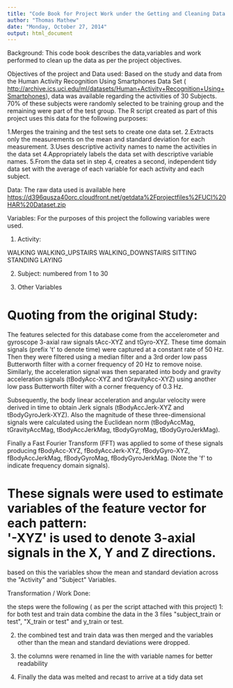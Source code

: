 ```yaml
---
title: "Code Book for Project Work under the Getting and Cleaning Data Course"
author: "Thomas Mathew"
date: "Monday, October 27, 2014"
output: html_document
---
```



Background:
This code book describes the data,variables and  work performed to clean up the data as per the project objectives. 

Objectives of the project and Data used:
Based on the study and data from the Human Activity Recognition Using Smartphones Data Set  ( http://archive.ics.uci.edu/ml/datasets/Human+Activity+Recognition+Using+Smartphones), data was available regarding the activities of 30 Subjects. 70% of these subjects were randomly selected to be training group and the remaining were part of the test group. The R script created as part of this project uses this data for the following purposes:

1.Merges the training and the test sets to create one data set.
2.Extracts only the measurements on the mean and standard deviation for each measurement. 
3.Uses descriptive activity names to name the activities in the data set
4.Appropriately labels the data set with descriptive variable names. 
5.From the data set in step 4, creates a second, independent tidy data set with the average of each variable for each activity and each subject.


Data:
The raw data used is available here
https://d396qusza40orc.cloudfront.net/getdata%2Fprojectfiles%2FUCI%20HAR%20Dataset.zip

Variables:
For the purposes of this project the following variables were used. 

1. Activity:

WALKING
WALKING_UPSTAIRS
WALKING_DOWNSTAIRS
SITTING
STANDING
LAYING


2. Subject: numbered from 1 to 30

3. Other Variables

Quoting from the original Study:
=============
The features selected for this database come from the accelerometer and gyroscope 3-axial raw signals tAcc-XYZ and tGyro-XYZ. These time domain signals (prefix 't' to denote time) were captured at a constant rate of 50 Hz. Then they were filtered using a median filter and a 3rd order low pass Butterworth filter with a corner frequency of 20 Hz to remove noise. Similarly, the acceleration signal was then separated into body and gravity acceleration signals (tBodyAcc-XYZ and tGravityAcc-XYZ) using another low pass Butterworth filter with a corner frequency of 0.3 Hz. 

Subsequently, the body linear acceleration and angular velocity were derived in time to obtain Jerk signals (tBodyAccJerk-XYZ and tBodyGyroJerk-XYZ). Also the magnitude of these three-dimensional signals were calculated using the Euclidean norm (tBodyAccMag, tGravityAccMag, tBodyAccJerkMag, tBodyGyroMag, tBodyGyroJerkMag). 

Finally a Fast Fourier Transform (FFT) was applied to some of these signals producing fBodyAcc-XYZ, fBodyAccJerk-XYZ, fBodyGyro-XYZ, fBodyAccJerkMag, fBodyGyroMag, fBodyGyroJerkMag. (Note the 'f' to indicate frequency domain signals). 

These signals were used to estimate variables of the feature vector for each pattern:  
'-XYZ' is used to denote 3-axial signals in the X, Y and Z directions.
============
based on this the variables show the mean and standard deviation across the "Activity" and "Subject" Variables. 


Transformation / Work Done:

the steps were the following ( as per the script attached with this project)
1: for both test and train data combine the data in the 3 files "subject_train or test", "X_train or test"  and y_train or test.

2. the combined test and train data was then merged and the variables other than the mean and standard deviations were dropped. 

3. the columns were renamed in line the with variable names for better readability

4. Finally the data was melted and recast to arrive at a tidy data set
 

